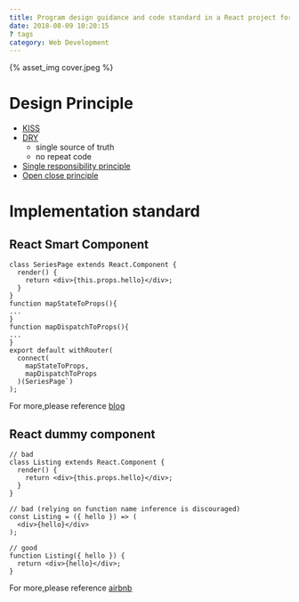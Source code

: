 ```yaml
---
title: Program design guidance and code standard in a React project for intermediate developer for effective development
date: 2018-08-09 10:20:15
? tags
category: Web Development
---
```


{% asset_img cover.jpeg %}

# Design Principle

- [KISS](https://en.wikipedia.org/wiki/KISS_principle)
- [DRY](https://en.wikipedia.org/wiki/Don%27t_repeat_yourself)
  - single source of truth
  - no repeat code
- [Single responsibility principle](https://en.wikipedia.org/wiki/Single_responsibility_principle)
- [Open close principle](https://zh.wikipedia.org/wiki/%E5%BC%80%E9%97%AD%E5%8E%9F%E5%88%99)

# Implementation standard

## React Smart Component

```
class SeriesPage extends React.Component {
  render() {
    return <div>{this.props.hello}</div>;
  }
}
function mapStateToProps(){
...
}
function mapDispatchToProps(){
...
}
export default withRouter(
  connect(
    mapStateToProps,
    mapDispatchToProps
  )(SeriesPage`)
);
```

For more,please reference [blog](http://jeff-chung.com/2018/04/28/it-management/different-methodology-and-coding-structure-to-get-good-result-in-different-software.html)

## React dummy component

```
// bad
class Listing extends React.Component {
  render() {
    return <div>{this.props.hello}</div>;
  }
}

// bad (relying on function name inference is discouraged)
const Listing = ({ hello }) => (
  <div>{hello}</div>
);

// good
function Listing({ hello }) {
  return <div>{hello}</div>;
}
```

For more,please reference [airbnb](https://github.com/airbnb/javascript/tree/master/react)
